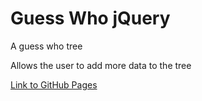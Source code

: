 # Guess Who jQuery

<p>A guess who tree</p>
<p>Allows the user to add more data to the tree</p>

<a href="https://shanikupiec.github.io/guess-who-jQuery/" target="blank">Link to GitHub Pages</a>
